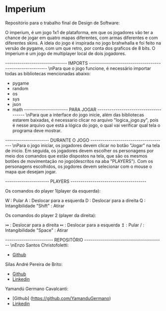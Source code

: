 # Imperium
Repositório para o trabalho final de Design de Software:

O imperium, é um jogo 1x1 de plataforma, em que os jogadores vão ter a chance de jogar em quatro mapas diferentes, com armas diferentes e com diferentes skins. 
A ideia do jogo é inspirada no jogo brahwhalla e foi feito na versão de pygame, com um que retro, por conta dos graficos de 8 bits.
O Imperium é um jogo de multiplayer local de dois jogadores.

-------------------------------    IMPORTS       ---------------------------------------------------------
\nPara que o jogo funcione, é necessário importar todas as bibliotecas mencionadas abaixo:
* pygame
* random
* os
* sys 
* json
* math
----------------------               PARA JOGAR          --------------------------------------
\nPara que a interface do jogo inicie, além das bibliotecas estarem baixadas, é necessario clicar no arquivo "logica_jogo.py", pois é nesse arquivo que está a lógica do jogo, o qual vai verificar qual tela o programa deve mostrar.

----------------------               DURANTE O JOGO           --------------------------------------
\nPara o jogo iniciar, os jogadores devem clicar no botão "Jogar" na tela de inicio. Em seguida, os jogadores devem escolher os personagens por meio dos comandos que estão dispostos na tela, que são os mesmos botões de movimentação no jogo(descritos na aba "PLAYERS"). Com os personagens escolhidos, os jogdores devem selecionar com o mouse o mapa que desejam jogar.


----------------------               PLAYERS          --------------------------------------

Os comandos do player 1(player da esquerda):

W : Pular
A : Deslocar para a esquerda 
D : Deslocar para a direita
Q : Intangibilidade 
"Shift" : Atirar

Os comandos do player 2 (player da direita):


↣ : Deslocar para a direita
↢ : Deslocar para a esquerda
↥ : Pular
/ : Intangibilidade
"Space" : Atirar

------------------------            REPOSITÓRIO        ----------------------------------------
\nEnzo Santos Christofoletti:
* [Github](https://github.com/enzochristo)

Silas André Pereira de Brito:
* [Github](https://github.com/SilasAPB)
* [Linkedin](https://www.linkedin.com/in/silas-pereira-09198620b/)

Yamandú Germano Cavalcanti:
* [Github] (https://github.com/YamanduGermano)
* [Linkedin](https://www.linkedin.com/in/yamandu-germano/)


